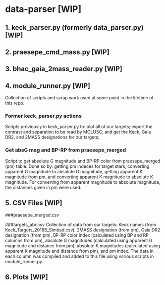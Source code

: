 # data-parser [WIP]

## 1. keck_parser.py (formerly data_parser.py) [WIP]

## 2. praesepe_cmd_mass.py [WIP]

## 3. bhac_gaia_2mass_reader.py [WIP]

## 4. module_runner.py [WIP]
Collection of scripts and scrap work used at some point in the lifetime of this repo.
### Former keck_parser.py actions
Scripts previously in keck_parser.py to:
  plot all of our targets; 
  export the contrast and separation to be read by MOLUSC; 
  and get the Keck, Gaia DR2, and 2MASS designations for our targets;
### Get absG mag and BP-RP from praesepe_merged
Script to get absolute G magnitude and BP-RP color from praesepe_merged (pm) table. Done so by:
  getting pm indeces for target stars,
  converting apparent G magnitude to absolute G magnitude,
  getting apparent K magnitude from pm,
  and converting apparent K magnitude to absolute K magnitude.
For converting from apparent magnitude to absolute magnitude, the distances given in pm were used.

## 5. CSV Files [WIP]
###praesepe_merged.csv

###targets_abr.csv
Collection of data from our targets:
  Keck names (from Keck_Targets_2018B_Simbad.csv),
  2MASS designation (from pm),
  Gaia DR2 designation (from pm),
  BP-RP color index (calculated using BP and RP columns from pm),
  absolute G magnitudes (calculated using apparent G magnitude and distance from pm),
  absolute K magnitudes (calculated using apparent K magnitude and distance from pm),
  and pm index.
The data in each column was compiled and added to this file using various scripts in module_runner.py.

## 6. Plots [WIP]
